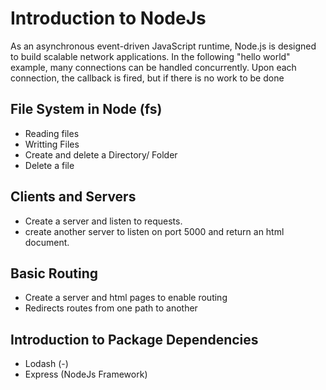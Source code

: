 # Introduction to NodeJs
<p> As an asynchronous event-driven JavaScript runtime, Node.js is designed to build scalable network applications. In the following "hello world" example, many connections can be handled concurrently. Upon each connection, the callback is fired, but if there is no work to be done
</p>

## File System in Node (fs)
* Reading files
* Writting Files
* Create and delete a Directory/ Folder
* Delete a file 

## Clients and Servers
* Create a server and listen to requests.
* create another server to listen on port 5000 and return an html document.

## Basic Routing
* Create a server and html pages to enable routing
* Redirects routes from one path to another

## Introduction to Package Dependencies
* Lodash (-)
* Express (NodeJs Framework)
